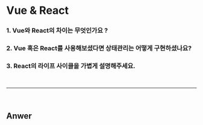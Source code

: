 # Vue & React

### 1. Vue와 React의 차이는 무엇인가요 ?

### 2. Vue 혹은 React를 사용해보셨다면 상태관리는 어떻게 구현하셨나요?

### 3. React의 라이프 사이클을 가볍게 설명해주세요.

<br>

---

<br>

## Anwer
